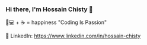 ### Hi there, I'm Hossain Chisty 👋
👨💻 + ☕ = happiness
"Coding Is Passion"

💼 LinkedIn: https://www.linkedin.com/in/hossain-chisty
<img src="">



